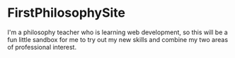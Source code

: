 # FirstPhilosophySite

I'm a philosophy teacher who is learning web development, so this will be a fun little sandbox for me to try out my new skills and combine my two areas of professional interest.
